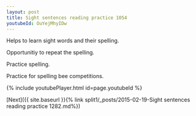 ```yaml
---
layout: post
title: Sight sentences reading practice 1054
youtubeId: OuYejMhyIDw
---
```

 
 
Helps to learn sight words and their spelling.

Opportunitiy to repeat the spelling. 

Practice spelling. 
 
Practice for spelling bee competitions. 
 
{% include youtubePlayer.html id=page.youtubeId %}
 
 

[Next]({{ site.baseurl }}{% link  split1/_posts/2015-02-19-Sight sentences reading practice 1282.md%})
 
